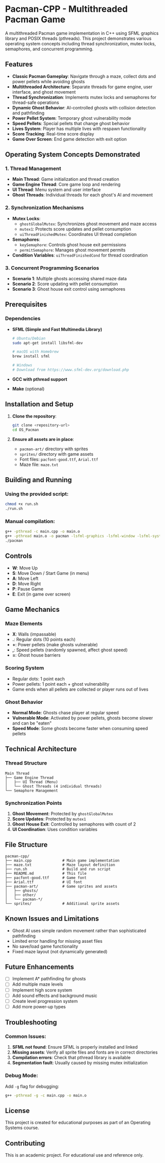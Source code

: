 # Pacman-CPP - Multithreaded Pacman Game

A multithreaded Pacman game implementation in C++ using SFML graphics library and POSIX threads (pthreads). This project demonstrates various operating system concepts including thread synchronization, mutex locks, semaphores, and concurrent programming.

## Features

- **Classic Pacman Gameplay**: Navigate through a maze, collect dots and power pellets while avoiding ghosts
- **Multithreaded Architecture**: Separate threads for game engine, user interface, and ghost movement
- **Thread Synchronization**: Implements mutex locks and semaphores for thread-safe operations
- **Dynamic Ghost Behavior**: AI-controlled ghosts with collision detection and pathfinding
- **Power Pellet System**: Temporary ghost vulnerability mode
- **Speed Pellets**: Special pellets that change ghost behavior
- **Lives System**: Player has multiple lives with respawn functionality
- **Score Tracking**: Real-time score display
- **Game Over Screen**: End game detection with exit option

## Operating System Concepts Demonstrated

### 1. Thread Management

- **Main Thread**: Game initialization and thread creation
- **Game Engine Thread**: Core game loop and rendering
- **UI Thread**: Menu system and user interface
- **Ghost Threads**: Individual threads for each ghost's AI and movement

### 2. Synchronization Mechanisms

- **Mutex Locks**:
  - `ghostGlobalMutex`: Synchronizes ghost movement and maze access
  - `mutex1`: Protects score updates and pellet consumption
  - `uiThreadFinishedMutex`: Coordinates UI thread completion
- **Semaphores**:
  - `keySemaphore`: Controls ghost house exit permissions
  - `permitSemaphore`: Manages ghost movement permits
- **Condition Variables**: `uiThreadFinishedCond` for thread coordination

### 3. Concurrent Programming Scenarios

- **Scenario 1**: Multiple ghosts accessing shared maze data
- **Scenario 2**: Score updating with pellet consumption
- **Scenario 3**: Ghost house exit control using semaphores

## Prerequisites

### Dependencies

- **SFML (Simple and Fast Multimedia Library)**

  ```bash
  # Ubuntu/Debian
  sudo apt-get install libsfml-dev

  # macOS with Homebrew
  brew install sfml

  # Windows
  # Download from https://www.sfml-dev.org/download.php
  ```

- **GCC with pthread support**
- **Make** (optional)

## Installation and Setup

1. **Clone the repository**:

   ```bash
   git clone <repository-url>
   cd OS_Pacman
   ```

2. **Ensure all assets are in place**:
   - `pacman-art/` directory with sprites
   - `sprites/` directory with game assets
   - Font files: `pacfont-good.ttf`, `Arial.ttf`
   - Maze file: `maze.txt`

## Building and Running

### Using the provided script:

```bash
chmod +x run.sh
./run.sh
```

### Manual compilation:

```bash
g++ -pthread -c main.cpp -o main.o
g++ -pthread main.o -o pacman -lsfml-graphics -lsfml-window -lsfml-system
./pacman
```

## Controls

- **W**: Move Up
- **S**: Move Down / Start Game (in menu)
- **A**: Move Left
- **D**: Move Right
- **P**: Pause Game
- **E**: Exit (in game over screen)

## Game Mechanics

### Maze Elements

- **X**: Walls (impassable)
- **.**: Regular dots (10 points each)
- **+**: Power pellets (make ghosts vulnerable)
- **,**: Speed pellets (randomly spawned, affect ghost speed)
- **=**: Ghost house barriers

### Scoring System

- Regular dots: 1 point each
- Power pellets: 1 point each + ghost vulnerability
- Game ends when all pellets are collected or player runs out of lives

### Ghost Behavior

- **Normal Mode**: Ghosts chase player at regular speed
- **Vulnerable Mode**: Activated by power pellets, ghosts become slower and can be "eaten"
- **Speed Mode**: Some ghosts become faster when consuming speed pellets

## Technical Architecture

### Thread Structure

```
Main Thread
├── Game Engine Thread
│   ├── UI Thread (Menu)
│   └── Ghost Threads (4 individual threads)
└── Semaphore Management
```

### Synchronization Points

1. **Ghost Movement**: Protected by `ghostGlobalMutex`
2. **Score Updates**: Protected by `mutex1`
3. **Ghost House Exit**: Controlled by semaphores with count of 2
4. **UI Coordination**: Uses condition variables

## File Structure

```
pacman-cpp/
├── main.cpp              # Main game implementation
├── maze.txt              # Maze layout definition
├── run.sh                # Build and run script
├── README.md             # This file
├── pacfont-good.ttf      # Game font
├── Arial.ttf             # UI font
├── pacman-art/           # Game sprites and assets
│   ├── ghosts/
│   ├── other/
│   └── pacman-*/
└── sprites/              # Additional sprite assets
```

## Known Issues and Limitations

- Ghost AI uses simple random movement rather than sophisticated pathfinding
- Limited error handling for missing asset files
- No save/load game functionality
- Fixed maze layout (not dynamically generated)

## Future Enhancements

- [ ] Implement A\* pathfinding for ghosts
- [ ] Add multiple maze levels
- [ ] Implement high score system
- [ ] Add sound effects and background music
- [ ] Create level progression system
- [ ] Add more power-up types

## Troubleshooting

### Common Issues:

1. **SFML not found**: Ensure SFML is properly installed and linked
2. **Missing assets**: Verify all sprite files and fonts are in correct directories
3. **Compilation errors**: Check that pthread library is available
4. **Segmentation fault**: Usually caused by missing mutex initialization

### Debug Mode:

Add `-g` flag for debugging:

```bash
g++ -pthread -g -c main.cpp -o main.o
```

## License

This project is created for educational purposes as part of an Operating Systems course.

## Contributing

This is an academic project. For educational use and reference only.
